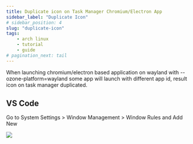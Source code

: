 ```yaml
---
title: Duplicate icon on Task Manager Chromium/Electron App
sidebar_label: "Duplicate Icon"
# sidebar_position: 4
slug: "duplicate-icon"
tags:
    - arch linux
    - tutorial
    - guide
# pagination_next: tail
---
```


When launching chromium/electron based application on wayland with --ozone-platform=wayland some app will launch with different app id, result icon on task manager duplicated.

## VS Code

Go to System Settings > Window Management > Window Rules and Add New

![](/img/arch-linux/Screenshot_20240423_034541.png)